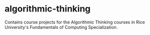 # algorithmic-thinking
Contains course projects for the Algorithmic Thinking courses in Rice University's Fundamentals of Computing Specialization.
